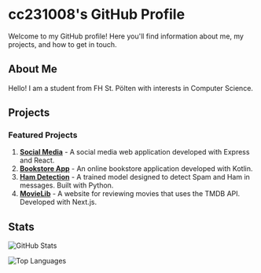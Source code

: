 # cc231008's GitHub Profile

Welcome to my GitHub profile! Here you'll find information about me, my projects, and how to get in touch.

## About Me

Hello! I am a student from FH St. Pölten with interests in Computer Science.

## Projects

### Featured Projects

1. **[Social Media](https://github.com/cc231008/Social-Media)** - A social media web application developed with Express and React.
2. **[Bookstore App](https://github.com/cc231008/bookstore-app.github.io)** - An online bookstore application developed with Kotlin.
3. **[Ham Detection](https://github.com/cc231008/Ham-Detection)** - A trained model designed to detect Spam and Ham in messages. Built with Python.
4. **[MovieLib](https://github.com/cc231008/MovieLib)** - A website for reviewing movies that uses the TMDB API. Developed with Next.js.

## Stats

![GitHub Stats](https://github-readme-stats.vercel.app/api?username=cc231008&show_icons=true&theme=radical)

![Top Languages](https://github-readme-stats.vercel.app/api/top-langs/?username=cc231008&layout=compact&theme=radical)

